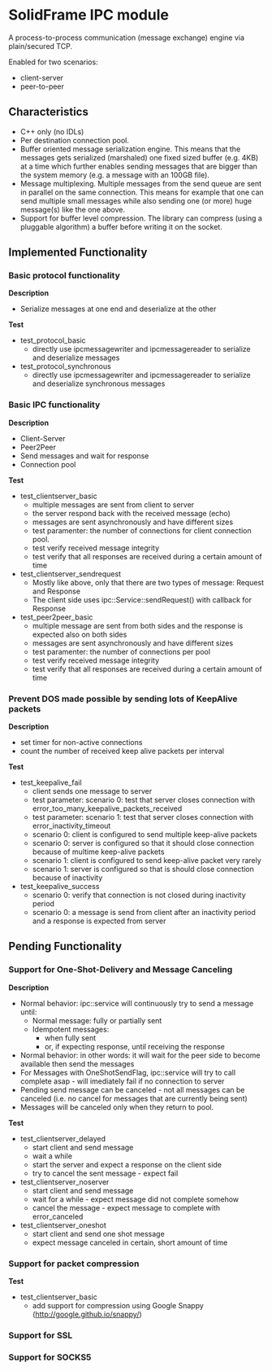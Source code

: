 # SolidFrame IPC module

A process-to-process communication (message exchange) engine via plain/secured TCP.

Enabled for two scenarios:
* client-server
* peer-to-peer

## Characteristics

* C++ only (no IDLs)
* Per destination connection pool.
* Buffer oriented message serialization engine. This means that the messages gets serialized (marshaled) one fixed sized buffer (e.g. 4KB) at a time which further enables sending messages that are bigger than the system memory (e.g. a message with an 100GB file).
* Message multiplexing. Multiple messages from the send queue are sent in parallel on the same connection. This means for example that one can send multiple small messages while also sending one (or more) huge message(s) like the one above.
* Support for buffer level compression. The library can compress (using a pluggable algorithm) a buffer before writing it on the socket.

## Implemented Functionality

### Basic protocol functionality

**Description**
* Serialize messages at one end and deserialize at the other

**Test**
* test_protocol_basic
	* directly use ipcmessagewriter and ipcmessagereader to serialize and deserialize messages
* test_protocol_synchronous
	* directly use ipcmessagewriter and ipcmessagereader to serialize and deserialize synchronous messages

### Basic IPC functionality

**Description**

* Client-Server
* Peer2Peer
* Send messages and wait for response
* Connection pool

**Test**

* test_clientserver_basic
	* multiple messages are sent from client to server
	* the server respond back with the received message (echo)
	* messages are sent asynchronously and have different sizes
	* test paramenter: the number of connections for client connection pool.
	* test verify received message integrity
	* test verify that all responses are received during a certain amount of time
* test_clientserver_sendrequest
	* Mostly like above, only that there are two types of message: Request and Response
	* The client side uses ipc::Service::sendRequest() with callback for Response
* test_peer2peer_basic
	* multiple message are sent from both sides and the response is expected also on both sides
	* messages are sent asynchronously and have different sizes
	* test paramenter: the number of connections per pool
	* test verify received message integrity
	* test verify that all responses are received during a certain amount of time

### Prevent DOS made possible by sending lots of KeepAlive packets

**Description**

* set timer for non-active connections
* count the number of received keep alive packets per interval

**Test**

* test_keepalive_fail
	* client sends one message to server
	* test parameter: scenario 0: test that server closes connection with error_too_many_keepalive_packets_received
	* test parameter: scenario 1: test that server closes connection with error_inactivity_timeout
	* scenario 0: client is configured to send multiple keep-alive packets
	* scenario 0: server is configured so that it should close connection because of multime keep-alive packets
	* scenario 1: client is configured to send keep-alive packet very rarely
	* scenario 1: server is configured so that is should close connection because of inactivity
* test_keepalive_success
	* scenario 0: verify that connection is not closed during inactivity period
	* scenario 0: a message is send from client after an inactivity period and a response is expected from server


## Pending Functionality

### Support for One-Shot-Delivery and Message Canceling

**Description**

* Normal behavior: ipc::service will continuously try to send a message until:
	* Normal message: fully or partially sent
	* Idempotent messages:
		* when fully sent
		* or, if expecting response, until receiving the response
* Normal behavior: in other words: it will wait for the peer side to become available then send the messages
* For Messages with OneShotSendFlag, ipc::service will try to call complete asap - will imediately fail if no connection to server
* Pending send message can be canceled - not all messages can be canceled (i.e. no cancel for messages that are currently being sent)
* Messages will be canceled only when they return to pool.

**Test**

* test_clientserver_delayed
	* start client and send message
	* wait a while
	* start the server and expect a response on the client side
	* try to cancel the sent message - expect fail
* test_clientserver_noserver
	* start client and send message
	* wait for a while - expect message did not complete somehow
	* cancel the message - expect message to complete with error_canceled
* test_clientserver_oneshot
	* start client and send one shot message
	* expect message canceled in certain, short amount of time

### Support for packet compression

**Test**

* test_clientserver_basic
	* add support for compression using Google Snappy (http://google.github.io/snappy/)

### Support for SSL

### Support for SOCKS5
